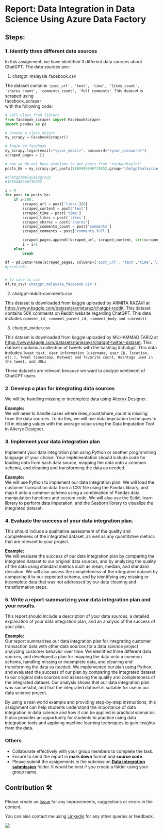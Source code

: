 # Report: Data Integration in Data Science Using Azure Data Factory

## Steps:

### 1. Identify three different data sources
In this assignment, we have identified 3 different data sources about ChatGPT. The data sources are:-

1. chatgpt_malaysia_facebook.csv

The dataset contains ``` 'post_url', 'text', 'time', 'likes_count', 'shares_count', 'comments_count', 'full_comments' ```. This dataset is scraped using <br>facebook_scraper</br> with the following code:

```python 
# call Class from library
from facebook_scraper import FacebookScraper
import pandas as pd

# Create a class object
my_scrapy = FacebookScraper()

# login on facebook
my_scrapy.login(email="<your_email>", password="<your_password>")
scraped_pages = []

# now we do not have problems to get posts from "reidandtaylor"
posts_bk = my_scrapy.get_posts(1869486946739852,group="chatgptmalaysiagroup",pages=100,cookies="cookies.json",options={"comments": True})

#chatgptmalaysiagroup
#1869486946739852

i = 0
for post in posts_bk:
    if i<100:
        scraped_url = post['links'][0]
        scraped_content = post['text']
        scraped_time = post['time']
        scraped_likes = post['likes']
        scraped_shares = post['shares']
        scraped_comments_count = post['comments']
        scraped_comments = post['comments_full']

        scraped_pages.append([scraped_url, scraped_content, str(scraped_time), scraped_likes, scraped_shares, scraped_comments_count,scraped_comments ])
        i = i+1
    else:
        break

df = pd.DataFrame(scraped_pages, columns=['post_url', 'text','time','likes_count','shares_count','comments_count','full_comments'])
#print(df)


# to save to csv
df.to_csv('chatgpt_malaysia_facebook.csv')
```

2. chatgpt-reddit-comments.csv

This dataset is downloaded from kaggle uploaded by ARMITA RAZAVI at https://www.kaggle.com/datasets/armitaraz/chatgpt-reddit. This dataset contains  50K comments on Reddit website regarding ChatGPT. This data includes ``` comment_id, comment_parent_id, comment_body and subreddit ```

3. chatgpt_twitter.csv

This dataset is downloaded from kaggle uploaded by MUHAMMAD TARIQ at https://www.kaggle.com/datasets/tariqsays/chatgpt-twitter-dataset. This dataset contains a collection of tweets with the hashtag #chatgpt. This data includes ``` Tweet text, User information (username, user ID, location, etc.), Tweet timestamp, Retweet and favorite count, Hashtags used in the tweet, and URLs ```

These datasets are relevant because we want to analyze sentiment of ChatGPT users.

### 2. Develop a plan for integrating data sources
We will be handling missing or incomplete data using Alteryx Designer.

**Example:**<br>
We will need to handle cases where likes_count/share_count is missing from the data sources. To do this, we will use data imputation techniques to fill in missing values with the average value using the Data Imputation Tool in Alteryx Designer.


### 3. Implement your data integration plan
Implement your data integration plan using Python or another programming language of your choice. Your implementation should include code for loading data from each data source, mapping the data onto a common schema, and cleaning and transforming the data as needed.

**Example:**<br>
We will use Python to implement our data integration plan. We will load the customer transaction data from a CSV file using the Pandas library, and map it onto a common schema using a combination of Pandas data manipulation functions and custom code. We will also use the Scikit-learn library to perform data imputation, and the Seaborn library to visualize the integrated dataset.

### 4. Evaluate the success of your data integration plan. 
This should include a qualitative assessment of the quality and completeness of the integrated dataset, as well as any quantitative metrics that are relevant to your project.

**Example:**<br>
We will evaluate the success of our data integration plan by comparing the integrated dataset to our original data sources, and by analyzing the quality of the data using standard metrics such as mean, median, and standard deviation. We will also assess the completeness of the integrated dataset by comparing it to our expected schema, and by identifying any missing or incomplete data that was not addressed by our data cleaning and transformation steps.

### 5. Write a report summarizing your data integration plan and your results. 
This report should include a description of your data sources, a detailed explanation of your data integration plan, and an analysis of the success of your plan.

**Example:**<br>
Our report summarizes our data integration plan for integrating customer transaction data with other data sources for a data science project analyzing customer behavior over time. We identified three different data sources, and developed a plan for mapping the data onto a common schema, handling missing or incomplete data, and cleaning and transforming the data as needed. We implemented our plan using Python, and evaluated the success of our plan by comparing the integrated dataset to our original data sources and assessing the quality and completeness of the integrated dataset. Our analysis shows that our data integration plan was successful, and that the integrated dataset is suitable for use in our data science project.

By using a real-world example and providing step-by-step instructions, this assignment can help students understand the importance of data integration in data science and how it can be applied in practical scenarios. It also provides an opportunity for students to practice using data integration tools and applying machine learning techniques to gain insights from the data.

### Others
- Collaborate effectively with your group members to complete the task.
- Ensure to send the report in **mark down** format and **source code**.
- Please submit the assignments in the submission [**Data integration submission**](https://github.com/drshahizan/special-topic-data-engineering/tree/main/assignment/data-integration/submission/) folder. It would be best if you create a folder using your group name.

## Contribution 🛠️
Please create an [Issue](https://github.com/drshahizan/special-topic-data-engineering/issues) for any improvements, suggestions or errors in the content.

You can also contact me using [Linkedin](https://www.linkedin.com/in/drshahizan/) for any other queries or feedback.

![](https://visitor-badge.glitch.me/badge?page_id=drshahizan)




